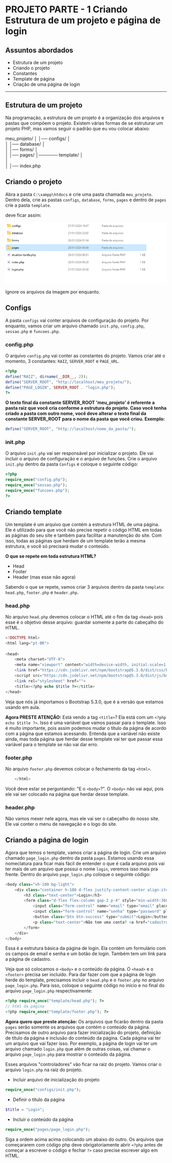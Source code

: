 # PROJETO PARTE - 1 Criando Estrutura de um projeto e página de login
## Assuntos abordados
- Estrutura de um projeto
- Criando o projeto
- Constantes
- Template de página
- Criação de uma página de login
---
## Estrutura de um projeto
Na programação, a estrutura de um projeto é a organização dos arquivos e pastas que compõem o projeto. Existem várias formas de se estruturar um projeto PHP, mas vamos seguir o padrão que eu vou colocar abaixo:

meu_projeto/
│
│── configs/
│   
│
│── database/
│   
│
│── forms/
│   
│
│── pages/
│────── template/
│	
│   
│ 
│── index.php
## Criando o projeto

Abra a pasta ``C:\xampp\htdocs`` e crie uma pasta chamada ``meu_projeto``. Dentro dela, crie as pastas ``configs``, ``database``, ``forms``, ``pages`` e dentro de ``pages`` crie a pasta ``template``.

deve ficar assim:

![image](imgs/arquitetura.png)

Ignore os arquivos da imagem por enquanto.

## Configs

A pasta ``configs`` vai conter arquivos de configuração do projeto. Por enquanto, vamos criar um arquivo chamado ``init.php``, ```config.php```,
```sessao.php``` e ```funcoes.php```.

### config.php

O arquivo ``config.php`` vai conter as constantes do projeto. Vamos criar até o momento, 3 constantes: ``RAIZ``, ```SERVER_ROOT``` e ```PAGE_URL```.

```php
<?php
define("RAIZ", dirname(__DIR__, 2));
define("SERVER_ROOT", "http://localhost/meu_projeto/");
define("PAGE_LOGIN", SERVER_ROOT . "login.php");
?>
```

**O texto final da constante SERVER_ROOT 'meu_projeto' é referente a pasta raiz que você cria conforme a estrutura do projeto. Caso você tenha criado a pasta com outro nome, você deve alterar o texto final da constante SERVER_ROOT para o nome da pasta que você criou. Exemplo:**

```php
define("SERVER_ROOT", "http://localhost/nome_da_pasta/");
```


### init.php

O arquivo ``init.php`` vai ser responsável por inicializar o projeto. Ele vai incluir o arquivo de configuração e o arquivo de funções. Crie o arquivo ``init.php`` dentro da pasta ``Configs`` e coloque o seguinte código:

```php
<?php
require_once("config.php");
require_once("sessao.php");
require_once("funcoes.php");
?>
```
## Criando template

Um template é um arquivo que contém a estrutura HTML de uma página. Ele é utilizado para que você não precise repetir o código HTML em todas as páginas do seu site e também para facilitar a manutenção do site. Com isso, todas as páginas que herdam de um template terão a mesma estrutura, e você só precisará mudar o conteúdo.

**O que se repete em toda estrutura HTML?**

- Head
- Footer
- Header (mas esse não agora)

Sabendo o que se repete, vamos criar 3 arquivos dentro da pasta ``template``: ``head.php``, ``footer.php`` e ``header.php``.

### head.php
No arquivo ``head.php`` devemos colocar o HTML até o fim da tag ``<head>`` pois esse é o objetivo desse arquivo: guardar somente a parte do cabeçalho do HTML.

```php
<!DOCTYPE html>
<html lang="pt-BR">

<head>
	<meta charset="UTF-8">
	<meta name="viewport" content="width=device-width, initial-scale=1.0">
	<link href="https://cdn.jsdelivr.net/npm/bootstrap@5.3.0/dist/css/bootstrap.min.css" rel="stylesheet">
	<script src="https:/cdn.jsdelivr.net/npm/bootstrap@5.3.0/dist/js/bootstrap.bundle.min.js"></script>
	<link rel="stylesheet" href="">
	<title><?php echo $title ?></title>
</head>
```
Veja que nós já importamos o Bootstrap 5.3.0, que é a versão que estamos  usando em aula.

**Agora PRESTE ATENÇÃO:** Está vendo a tag ``<title>``? Ela está com um ``<?php echo $title ?>``. Isso é uma variável que vamos passar para o template. Isso é muito importante, pois assim podemos mudar o título da página de acordo com a página que estamos acessando. Entenda que a variável não existe ainda, mas
toda página que herdar desse template vai ter que passar essa variável para o template se não vai dar erro.

### footer.php

No arquivo ``footer.php`` devemos colocar o fechamento da tag  ```<html>```. 

```php
	</html>
```

Você deve estar se perguntando: "E o ``<body>``?". O ``<body>`` não vai aqui, pois ele vai ser colocado na página que herdar desse template.

### header.php

Não vamos mexer nele agora, mas ele vai ser o cabeçalho do nosso site. Ele vai conter o menu de navegação e o logo do site.

## Criando a página de login

Agora que temos o template, vamos criar a página de login. Crie um arquivo chamado ``page_login.php`` dentro da pasta ``pages``. Estamos usando essa nomeclatura para ficar mais fácil de entender o que é cada arquivo pois vai ter mais de um arquivo que possui o nome ``login``, veremos isso mais pra frente. Dentro do arquivo ``page_login.php`` coloque o seguinte código:

```php
<body class="vh-100 bg-light">
	<div class="container h-100 d-flex justify-content-center align-items-center flex-column">
		<h3 class="text-center">Login</h3>
		<form class="d-flex flex-column gap-2 p-4" style="min-width:360px" action="" method="POST">
			<input class="form-control" name="email" type="email" placeholder="Email">
			<input class="form-control" name="senha" type="password" placeholder="Senha">
			<button class="btn btn-success" type="submit">Login</button>
			<p class="text-center">Não tem uma conta? <a href="cadastro.php">Cadastre-se</a></p>
		</form>
	</div>
</body>
```

Essa é a estrutura básica da página de login. Ela contém um formulário com os campos de email e senha e um botão de login. Também tem um link para a página de cadastro.

Veja que só colocamos o ``<body>`` e o conteúdo da página. O ```<head>``` e o ```<footer>``` precisa ser incluído. Para dar fazer com que a página de login herde do template, precisamos incluir o ``head.php`` e o ``footer.php`` no arquivo ``page_login.php``. Para isso, coloque o seguinte código no início e no final do arquivo ``page_login.php`` respectivamente:

```php
<?php require_once("template/head.php"); ?>
// html da página
<?php require_once("template/footer.php"); ?>
```

**Agora quero que preste atenção:**  Os arquivos que ficarão dentro da pasta ``pages`` serão somente os arquivos que contém o conteúdo da página. Precisamos de outro arquivo para fazer inicialização do projeto, definição de título da página e inclusão do conteúdo da página. Cada página vai ter um arquivo que vai fazer isso.  Por exemplo, a página de login vai ter um arquivo chamado ``login.php`` que além de outras coisas, vai chamar o arquivo ``page_login.php`` para mostrar o conteúdo da página.

Esses arquivos "controladores" vão ficar na raiz do projeto. Vamos criar o arquivo ``login.php`` na raiz do projeto.

- Incluir arquivo de inicialização do projeto
```php
require_once("configs/init.php"); 
```
- Definir o título da página
```php
$title = "Login";
```
- Incluir o conteúdo da página
```php
require_once("pages/page_login.php"); 
```

Siga a ordem acima acima colocando um abaixo do outro. Os arquivos que começararem com código php deve obrigatoriamente abrir ```<?php``` antes de começar a escrever o código e fechar ```?>``` caso precise escrever algo em HTML.